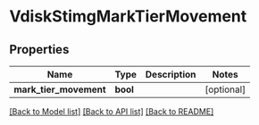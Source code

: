 # VdiskStimgMarkTierMovement

## Properties
Name | Type | Description | Notes
------------ | ------------- | ------------- | -------------
**mark_tier_movement** | **bool** |  | [optional] 

[[Back to Model list]](../README.md#documentation-for-models) [[Back to API list]](../README.md#documentation-for-api-endpoints) [[Back to README]](../README.md)



